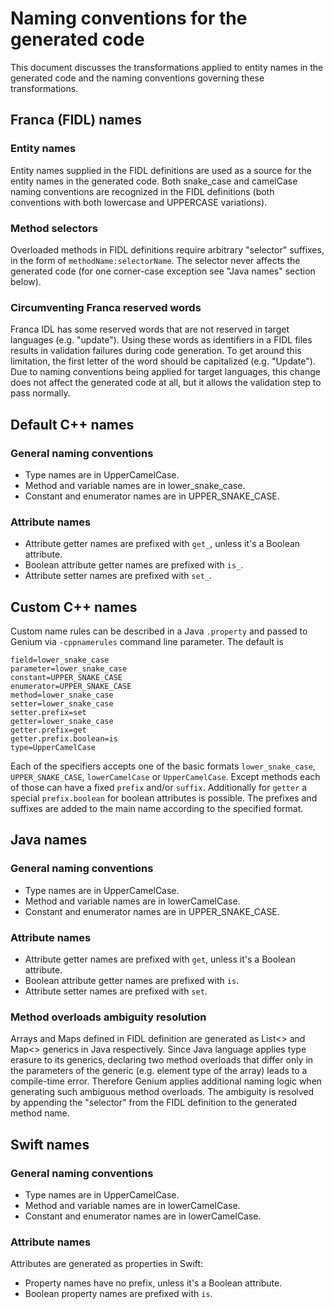 Naming conventions for the generated code
=========================================

This document discusses the transformations applied to entity names in the generated code and the
naming conventions governing these transformations.

Franca (FIDL) names
-------------------

### Entity names
Entity names supplied in the FIDL definitions are used as a source for the entity names in the
generated code. Both snake_case and camelCase naming conventions are recognized in the FIDL
definitions (both conventions with both lowercase and UPPERCASE variations).

### Method selectors
Overloaded methods in FIDL definitions require arbitrary "selector" suffixes, in the form of
`methodName:selectorName`. The selector never affects the generated code (for one corner-case
exception see "Java names" section below).

### Circumventing Franca reserved words
Franca IDL has some reserved words that are not reserved in target languages (e.g. "update"). Using
these words as identifiers in a FIDL files results in validation failures during code generation. To
get around this limitation, the first letter of the word should be capitalized (e.g. "Update"). Due
to naming conventions being applied for target languages, this change does not affect the generated
code at all, but it allows the validation step to pass normally.

Default C++ names
-----------------

### General naming conventions
* Type names are in UpperCamelCase.
* Method and variable names are in lower_snake_case.
* Constant and enumerator names are in UPPER_SNAKE_CASE.

### Attribute names
* Attribute getter names are prefixed with `get_`, unless it's a Boolean attribute.
* Boolean attribute getter names are prefixed with `is_`.
* Attribute setter names are prefixed with `set_`.

Custom C++ names
----------------

Custom name rules can be described in a Java `.property` and passed to Genium via `-cppnamerules`
command line parameter. The default is

```
field=lower_snake_case
parameter=lower_snake_case
constant=UPPER_SNAKE_CASE
enumerator=UPPER_SNAKE_CASE
method=lower_snake_case
setter=lower_snake_case
setter.prefix=set
getter=lower_snake_case
getter.prefix=get
getter.prefix.boolean=is
type=UpperCamelCase
```

Each of the specifiers accepts one of the basic formats `lower_snake_case`, `UPPER_SNAKE_CASE`,
`lowerCamelCase` or `UpperCamelCase`. Except methods each of those can have a fixed `prefix`
and/or `suffix`. Additionally for `getter` a special `prefix.boolean` for boolean attributes is
possible. The prefixes and suffixes are added to the main name according to the specified format.

Java names
----------

### General naming conventions
* Type names are in UpperCamelCase.
* Method and variable names are in lowerCamelCase.
* Constant and enumerator names are in UPPER_SNAKE_CASE.

### Attribute names
* Attribute getter names are prefixed with `get`, unless it's a Boolean attribute.
* Boolean attribute getter names are prefixed with `is`.
* Attribute setter names are prefixed with `set`.

### Method overloads ambiguity resolution
Arrays and Maps defined in FIDL definition are generated as List<> and Map<> generics in Java
respectively. Since Java language applies type erasure to its generics, declaring two method
overloads that differ only in the parameters of the generic (e.g. element type of the array) leads
to a compile-time error. Therefore Genium applies additional naming logic when generating such
ambiguous method overloads. The ambiguity is resolved by appending the "selector" from the FIDL
definition to the generated method name.

Swift names
-----------

### General naming conventions
* Type names are in UpperCamelCase.
* Method and variable names are in lowerCamelCase.
* Constant and enumerator names are in lowerCamelCase.

### Attribute names
Attributes are generated as properties in Swift:
* Property names have no prefix, unless it's a Boolean attribute.
* Boolean property names are prefixed with `is`.
